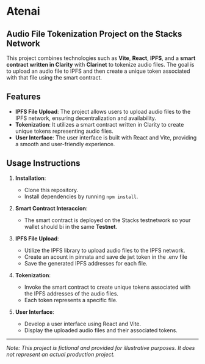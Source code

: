 # Atenai

## Audio File Tokenization Project on the Stacks Network

This project combines technologies such as **Vite**, **React**, **IPFS**, and a **smart contract written in Clarity** with **Clarinet** to tokenize audio files. The goal is to upload an audio file to IPFS and then create a unique token associated with that file using the smart contract.

## Features

- **IPFS File Upload**: The project allows users to upload audio files to the IPFS network, ensuring decentralization and availability.
- **Tokenization**: It utilizes a smart contract written in Clarity to create unique tokens representing audio files.
- **User Interface**: The user interface is built with React and Vite, providing a smooth and user-friendly experience.

## Usage Instructions

1. **Installation**:
   - Clone this repository.
   - Install dependencies by running `npm install`.

2. **Smart Contract Interaccion**:
   - The smart contract is deployed on the Stacks testnetwork so your wallet should bi in the same **Testnet**.

3. **IPFS File Upload**:
   - Utilize the IPFS library to upload audio files to the IPFS network.
   - Create an acount in pinnata and save de jwt token in the .env file
   - Save the generated IPFS addresses for each file.

4. **Tokenization**:
   - Invoke the smart contract to create unique tokens associated with the IPFS addresses of the audio files.
   - Each token represents a specific file.

5. **User Interface**:
   - Develop a user interface using React and Vite.
   - Display the uploaded audio files and their associated tokens.

---

*Note: This project is fictional and provided for illustrative purposes. It does not represent an actual production project.*
